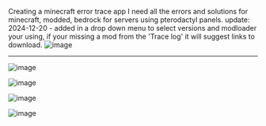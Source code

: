 Creating a minecraft error trace app
I need all the errors and solutions for minecraft, modded, bedrock for servers using pterodactyl panels.
update: 2024-12-20 - added in a drop down menu to select versions and modloader your using, if your missing a mod from the 'Trace log' it will suggest links to download.
![image](https://github.com/user-attachments/assets/443866a6-6408-4b25-aa74-a24ca3a276bd)

---

![image](https://github.com/user-attachments/assets/e478c0b3-84d9-46a6-b98f-a8020ee67e8a)

![image](https://github.com/user-attachments/assets/1500f18b-586d-49cc-b6fa-9038bdc0e600)

![image](https://github.com/user-attachments/assets/2391ef24-29df-4101-85d3-90bbf2951bfe)

![image](https://github.com/user-attachments/assets/a63301f7-8385-47a5-a484-f026f9e5ebc3)








